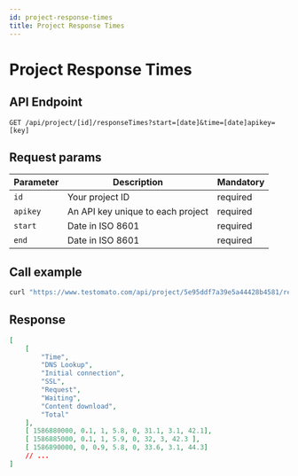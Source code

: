 ```yaml
---
id: project-response-times
title: Project Response Times
---
```

# Project Response Times

## API Endpoint

```text
GET /api/project/[id]/responseTimes?start=[date]&time=[date]apikey=[key]
```

## Request params

| Parameter | Description | Mandatory |
| --------- | ------------ | -------- |
| `id`      | Your project ID | required |
| `apikey`  | An API key unique to each project | required |
| `start`  | Date in ISO 8601 | required |
| `end`  | Date in ISO 8601 | required |

## Call example

```bash title="Example CURL call"
curl "https://www.testomato.com/api/project/5e95ddf7a39e5a44428b4581/responseTimes?apikey=4PJAOwTK&start=2020-04-01T00:00:00.000+02:00&end=2020-04-30T23:59:59.999+02:00"
```

## Response

```json title="Example JSON response"
[
	[
		"Time",
		"DNS Lookup",
		"Initial connection",
		"SSL",
		"Request",
		"Waiting",
		"Content download",
		"Total"
	],
	[ 1586880000, 0.1, 1, 5.8, 0, 31.1, 3.1, 42.1],
	[ 1586885000, 0.1, 1, 5.9, 0, 32, 3, 42.3 ],
	[ 1586890000, 0, 0.9, 5.8, 0, 33.6, 3.1, 44.3]
    // ...
]
```
